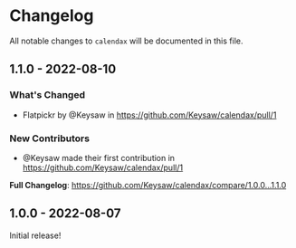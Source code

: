# Changelog

All notable changes to `calendax` will be documented in this file.

## 1.1.0 - 2022-08-10

### What's Changed

- Flatpickr by @Keysaw in https://github.com/Keysaw/calendax/pull/1

### New Contributors

- @Keysaw made their first contribution in https://github.com/Keysaw/calendax/pull/1

**Full Changelog**: https://github.com/Keysaw/calendax/compare/1.0.0...1.1.0

## 1.0.0 - 2022-08-07

Initial release!
